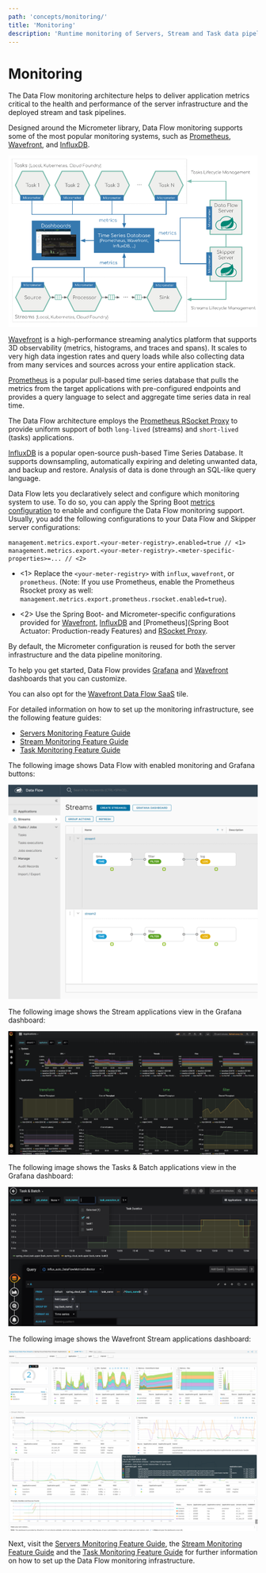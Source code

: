 ```yaml
---
path: 'concepts/monitoring/'
title: 'Monitoring'
description: 'Runtime monitoring of Servers, Stream and Task data pipelines'
---
```


# Monitoring

The Data Flow monitoring architecture helps to deliver application metrics critical to the health and performance of the server infrastructure and the deployed stream and task pipelines.

Designed around the Micrometer library, Data Flow monitoring supports some of the most popular monitoring systems, such as [Prometheus](https://prometheus.io/), [Wavefront](https://www.wavefront.com/), and [InfluxDB](https://www.influxdata.com/).

![Data Flow Servers, Streams & Tasks Monitoring Architecture](images/SCDF-monitoring-architecture.png)

[Wavefront](https://docs.wavefront.com/wavefront_introduction.html) is a high-performance streaming analytics platform that supports 3D observability (metrics, histograms, and traces and spans). It scales to very high data ingestion rates and query loads while also collecting data from many services and sources across your entire application stack.

[Prometheus](https://prometheus.io/) is a popular pull-based time series database that pulls the metrics from the target applications with pre-configured endpoints and provides a query language to select and aggregate time series data in real time.

<!--NOTE-->

The Data Flow architecture employs the [Prometheus RSocket Proxy](https://github.com/micrometer-metrics/prometheus-rsocket-proxy) to provide uniform support of both `long-lived` (streams) and `short-lived` (tasks) applications.

<!--END_NOTE-->

[InfluxDB](https://www.influxdata.com/) is a popular open-source push-based Time Series Database. It supports downsampling, automatically expiring and deleting unwanted data, and backup and restore. Analysis of data is done through an SQL-like query language.

Data Flow lets you declaratively select and configure which monitoring system to use. To do so, you can apply the Spring Boot [metrics configuration](https://docs.spring.io/spring-boot/docs/current/reference/html/production-ready-features.html#production-ready-metrics-getting-started) to enable and configure the Data Flow monitoring support. Usually, you add the following configurations to your Data Flow and Skipper server configurations:

```
management.metrics.export.<your-meter-registry>.enabled=true // <1>
management.metrics.export.<your-meter-registry>.<meter-specific-properties>=... // <2>
```

- <1> Replace the `<your-meter-registry>` with `influx`, `wavefront`, or `prometheus`. (Note: If you use Prometheus, enable the Prometheus Rsocket proxy as well: `management.metrics.export.prometheus.rsocket.enabled=true`).

- <2> Use the Spring Boot- and Micrometer-specific configurations provided for [Wavefront](https://docs.spring.io/spring-boot/docs/current/reference/html/production-ready-features.html#production-ready-metrics-export-wavefront), [InfluxDB](https://docs.spring.io/spring-boot/docs/current/reference/html/production-ready-features.html#production-ready-metrics-export-influx) and [Prometheus](Spring Boot Actuator: Production-ready Features) and [RSocket Proxy](https://github.com/micrometer-metrics/prometheus-rsocket-proxy).

By default, the Micrometer configuration is reused for both the server infrastructure and the data pipeline monitoring.

To help you get started, Data Flow provides [Grafana](https://grafana.com/) and [Wavefront](https://docs.wavefront.com/ui_dashboards.html) dashboards that you can customize.

You can also opt for the [Wavefront Data Flow SaaS](https://www.wavefront.com/integrations/scdf) tile.

For detailed information on how to set up the monitoring infrastructure, see the following feature guides:

- [Servers Monitoring Feature Guide](%currentPath%/feature-guides/general/server-monitoring/)
- [Stream Monitoring Feature Guide](%currentPath%/feature-guides/streams/monitoring/)
- [Task Monitoring Feature Guide](%currentPath%/feature-guides/batch/monitoring/)

The following image shows Data Flow with enabled monitoring and Grafana buttons:

![Two stream definitions](images/SCDF-monitoring-grafana-buttons.png)

The following image shows the Stream applications view in the Grafana dashboard:

![Grafana Streams Dashboard](images/SCDF-monitoring-grafana-stream.png)

The following image shows the Tasks & Batch applications view in the Grafana dashboard:

![Grafana Tasks Dashboard](images/SCDF-monitoring-grafana-task.png)

The following image shows the Wavefront Stream applications dashboard:

![Wavefront Stream Application Dashboard](images/SCDF-monitoring-wavefront-applications.png)

Next, visit the [Servers Monitoring Feature Guide](%currentPath%/feature-guides/general/server-monitoring/), the [Stream Monitoring Feature Guide](%currentPath%/feature-guides/streams/monitoring/) and the [Task Monitoring Feature Guide](%currentPath%/feature-guides/batch/monitoring/) for further information on how to set up the Data Flow monitoring infrastructure.
